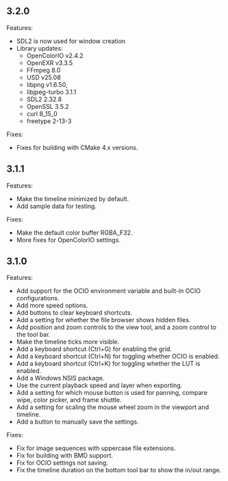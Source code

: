 ## 3.2.0

Features:
* SDL2 is now used for window creation
* Library updates:
    - OpenColorIO v2.4.2
    - OpenEXR v3.3.5
    - FFmpeg 8.0
    - USD v25.08
    - libpng v1.6.50,
    - libjpeg-turbo 3.1.1
    - SDL2 2.32.8
    - OpenSSL 3.5.2
    - curl 8_15_0
    - freetype 2-13-3

Fixes:
* Fixes for building with CMake 4.x versions.


## 3.1.1

Features:
* Make the timeline minimized by default.
* Add sample data for testing.

Fixes:
* Make the default color buffer RGBA_F32.
* More fixes for OpenColorIO settings.


## 3.1.0

Features:
* Add support for the OCIO environment variable and built-in OCIO configurations.
* Add more speed options.
* Add buttons to clear keyboard shortcuts.
* Add a setting for whether the file browser shows hidden files.
* Add position and zoom controls to the view tool, and a zoom control to the tool bar.
* Make the timeline ticks more visible.
* Add a keyboard shortcut (Ctrl+G) for enabling the grid.
* Add a keyboard shortcut (Ctrl+N) for toggling whether OCIO is enabled.
* Add a keyboard shortcut (Ctrl+K) for toggling whether the LUT is enabled.
* Add a Windows NSIS package.
* Use the current playback speed and layer when exporting.
* Add a setting for which mouse button is used for panning, compare wipe, color picker, and frame shuttle.
* Add a setting for scaling the mouse wheel zoom in the viewport and timeline.
* Add a button to manually save the settings.

Fixes:
* Fix for image sequences with uppercase file extensions.
* Fix for building with BMD support.
* Fix for OCIO settings not saving.
* Fix the timeline duration on the bottom tool bar to show the in/out range.
